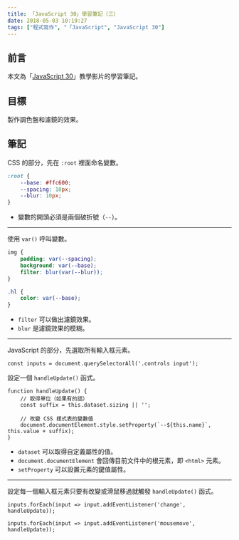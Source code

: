 ```yaml
---
title: 「JavaScript 30」學習筆記（三）
date: 2018-05-03 10:19:27
tags: ["程式寫作", "「JavaScript", "JavaScript 30"]
---
```


## 前言
本文為「[JavaScript 30](https://javascript30.com/)」教學影片的學習筆記。

## 目標
製作調色盤和濾鏡的效果。

## 筆記
CSS 的部分，先在 `:root` 裡面命名變數。
```CSS
:root {
    --base: #ffc600;
    --spacing: 10px;
    --blur: 10px;
}
```
- 變數的開頭必須是兩個破折號（`--`）。
---
使用 `var()` 呼叫變數。
```CSS
img {
    padding: var(--spacing);
    background: var(--base);
    filter: blur(var(--blur));
}

.hl {
    color: var(--base);
}
```
- `filter` 可以做出濾鏡效果。
- `blur` 是濾鏡效果的模糊。
---
JavaScript 的部分，先選取所有輸入框元素。
```JS
const inputs = document.querySelectorAll('.controls input');
```
設定一個 `handleUpdate()` 函式。
```JS
function handleUpdate() {
    // 取得單位（如果有的話）
    const suffix = this.dataset.sizing || '';

    // 改變 CSS 樣式表的變數值
    document.documentElement.style.setProperty(`--${this.name}`, this.value + suffix);
}
```
- `dataset` 可以取得自定義屬性的值。
- `document.documentElement` 會回傳目前文件中的根元素，即 `<html>` 元素。
- `setProperty` 可以設置元素的鍵值屬性。
---
設定每一個輸入框元素只要有改變或滑鼠移過就觸發 `handleUpdate()` 函式。
```JS
inputs.forEach(input => input.addEventListener('change', handleUpdate));

inputs.forEach(input => input.addEventListener('mousemove', handleUpdate));
```